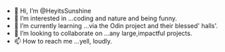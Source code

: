 - 👋 Hi, I’m @HeyitsSunshine
- 👀 I’m interested in ...coding and nature and being funny.
- 🌱 I’m currently learning ...via the Odin project and their blessed' halls'.
- 💞️ I’m looking to collaborate on ...any large,impactful projects.
- 📫 How to reach me ...yell, loudly.

<!---
HeyitsSunshine/HeyitsSunshine is a ✨ special ✨ repository because its `README.md` (this file) appears on your GitHub profile.
You can click the Preview link to take a look at your changes.
--->

